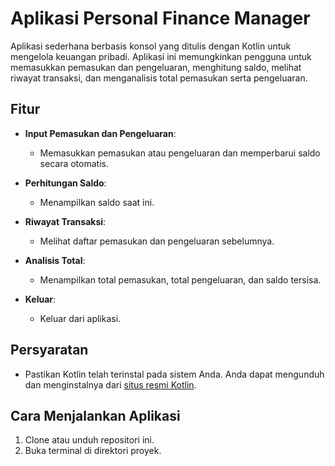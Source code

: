 # Aplikasi Personal Finance Manager

Aplikasi sederhana berbasis konsol yang ditulis dengan Kotlin untuk mengelola keuangan pribadi. Aplikasi ini memungkinkan pengguna untuk memasukkan pemasukan dan pengeluaran, menghitung saldo, melihat riwayat transaksi, dan menganalisis total pemasukan serta pengeluaran.

## Fitur

- **Input Pemasukan dan Pengeluaran**: 
  - Memasukkan pemasukan atau pengeluaran dan memperbarui saldo secara otomatis.
  
- **Perhitungan Saldo**: 
  - Menampilkan saldo saat ini.

- **Riwayat Transaksi**: 
  - Melihat daftar pemasukan dan pengeluaran sebelumnya.

- **Analisis Total**: 
  - Menampilkan total pemasukan, total pengeluaran, dan saldo tersisa.

- **Keluar**: 
  - Keluar dari aplikasi.

## Persyaratan

- Pastikan Kotlin telah terinstal pada sistem Anda. Anda dapat mengunduh dan menginstalnya dari [situs resmi Kotlin](https://kotlinlang.org/).

## Cara Menjalankan Aplikasi

1. Clone atau unduh repositori ini.
2. Buka terminal di direktori proyek.
